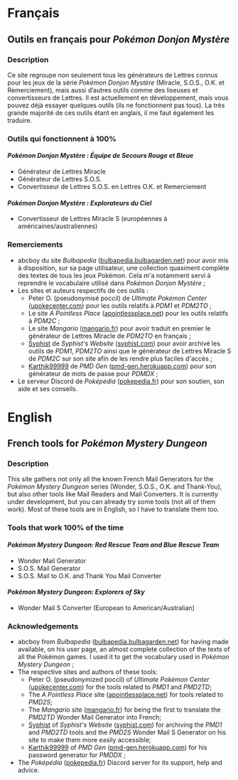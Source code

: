 # Français
## Outils en français pour *Pokémon Donjon Mystère*
### Description
Ce site regroupe non seulement tous les générateurs de Lettres connus pour les jeux de la série *Pokémon Donjon Mystère* (Miracle, S.O.S., O.K. et Remerciement), mais aussi d’autres outils comme des liseuses et convertisseurs de Lettres. Il est actuellement en développement, mais vous pouvez déjà essayer quelques outils (ils ne fonctionnent pas tous). La très grande majorité de ces outils étant en anglais, il me faut également les traduire.

### Outils qui fonctionnent à 100%
#### *Pokémon Donjon Mystère : Équipe de Secours Rouge et Bleue*
* Générateur de Lettres Miracle
* Générateur de Lettres S.O.S.
* Convertisseur de Lettres S.O.S. en Lettres O.K. et Remerciement

#### *Pokémon Donjon Mystère : Explorateurs du Ciel*
* Convertisseur de Lettres Miracle S (européennes à américaines/australiennes)

### Remerciements
* abcboy du site *Bulbapedia* ([bulbapedia.bulbagarden.net](https://bulbapedia.bulbagarden.net)) pour avoir mis à disposition, sur sa page utilisateur, une collection quasiment complète des textes de tous les jeux Pokémon. Cela m'a notamment servi à reprendre le vocabulaire utilisé dans *Pokémon Donjon Mystère* ;
* Les sites et auteurs respectifs de ces outils :
    * Peter O. (pseudonymisé poccil) de *Ultimate Pokémon Center* ([upokecenter.com](https://web.archive.org/web/20150103135114/Upokecenter.com/content/main-page)) pour les outils relatifs à *PDM1* et *PDM2TO* ;
    * Le site *A Pointless Place* ([apointlessplace.net](https://web.archive.org/web/20170917141154/http://apointlessplace.net/)) pour les outils relatifs à *PDM2C* ;
    * Le site *Mangario* ([mangario.fr](https://web.archive.org/web/20210308082718/https://www.mangario.fr/)) pour avoir traduit en premier le générateur de Lettres Miracle de *PDM2TO* en français ;
    * [Syphist](https://github.com/Syphist) de *Syphist's Website* ([syphist.com](https://syphist.com)) pour avoir archivé les outils de *PDM1*, *PDM2TO* ainsi que le générateur de Lettres Miracle S de *PDM2C* sur son site afin de les rendre plus faciles d'accès ;
    * [Karthik99999](https://github.com/Karthik99999) de *PMD Gen* ([pmd-gen.herokuapp.com](https://pmd-gen.herokuapp.com)) pour son générateur de mots de passe pour *PDMDX* ;
* Le serveur Discord de *Poképédia* ([pokepedia.fr](https://pokepedia.fr)) pour son soutien, son aide et ses conseils.


# English
## French tools for *Pokémon Mystery Dungeon*
### Description
This site gathers not only all the known French Mail Generators for the *Pokémon Mystery Dungeon* series (Wonder, S.O.S., O.K. and Thank-You), but also other tools like Mail Readers and Mail Converters. It is currently under development, but you can already try some tools (not all of them work). Most of these tools are in English, so I have to translate them too.

### Tools that work 100% of the time
#### *Pokémon Mystery Dungeon: Red Rescue Team and Blue Rescue Team*
* Wonder Mail Generator
* S.O.S. Mail Generator
* S.O.S. Mail to O.K. and Thank You Mail Converter

#### *Pokémon Mystery Dungeon: Explorers of Sky*
* Wonder Mail S Converter (European to American/Australian)

### Acknowledgements
* abcboy from *Bulbapedia* ([bulbapedia.bulbagarden.net](https://bulbapedia.bulbagarden.net)) for having made available, on his user page, an almost complete collection of the texts of all the Pokémon games. I used it to get the vocabulary used in *Pokémon Mystery Dungeon* ;
* The respective sites and authors of these tools:
    * Peter O. (pseudonymized poccil) of *Ultimate Pokémon Center* ([upokecenter.com](https://web.archive.org/web/20150103135114/Upokecenter.com/content/main-page)) for the tools related to *PMD1* and *PMD2TD*;
    * The *A Pointless Place* site ([apointlessplace.net](https://web.archive.org/web/20170917141154/http://apointlessplace.net/)) for tools related to *PMD2S*;
    * The *Mangario* site ([mangario.fr](https://web.archive.org/web/20210308082718/https://www.mangario.fr/)) for being the first to translate the *PMD2TD* Wonder Mail Generator into French;
    * [Syphist](https://github.com/Syphist) of *Syphist's Website* ([syphist.com](https://syphist.com)) for archiving the *PMD1* and *PMD2TD* tools and the *PMD2S* Wonder Mail S Generator on his site to make them more easily accessible;
    * [Karthik99999](https://github.com/Karthik99999) of *PMD Gen* ([pmd-gen.herokuapp.com](https://pmd-gen.herokuapp.com)) for his password generator for *PMDDX* ;
* The *Poképédia* ([pokepedia.fr](https://pokepedia.fr)) Discord server for its support, help and advice.
